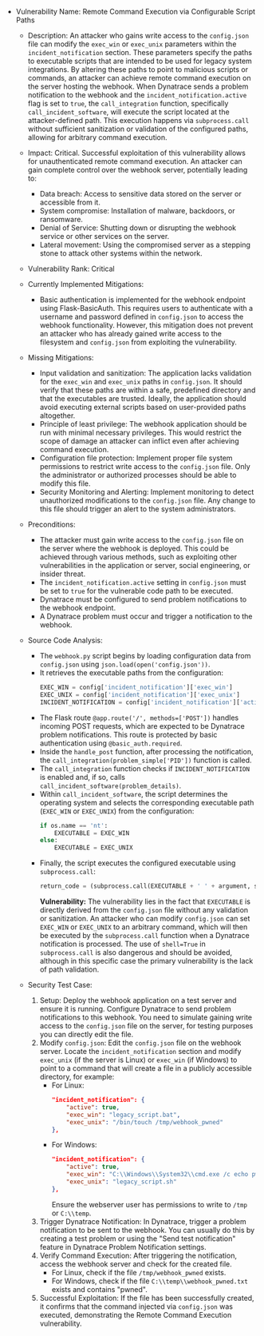 - Vulnerability Name: Remote Command Execution via Configurable Script Paths
  - Description: An attacker who gains write access to the `config.json` file can modify the `exec_win` or `exec_unix` parameters within the `incident_notification` section. These parameters specify the paths to executable scripts that are intended to be used for legacy system integrations. By altering these paths to point to malicious scripts or commands, an attacker can achieve remote command execution on the server hosting the webhook. When Dynatrace sends a problem notification to the webhook and the `incident_notification.active` flag is set to `true`, the `call_integration` function, specifically `call_incident_software`, will execute the script located at the attacker-defined path. This execution happens via `subprocess.call` without sufficient sanitization or validation of the configured paths, allowing for arbitrary command execution.
  - Impact: Critical. Successful exploitation of this vulnerability allows for unauthenticated remote command execution. An attacker can gain complete control over the webhook server, potentially leading to:
    - Data breach: Access to sensitive data stored on the server or accessible from it.
    - System compromise: Installation of malware, backdoors, or ransomware.
    - Denial of Service: Shutting down or disrupting the webhook service or other services on the server.
    - Lateral movement: Using the compromised server as a stepping stone to attack other systems within the network.
  - Vulnerability Rank: Critical
  - Currently Implemented Mitigations:
    - Basic authentication is implemented for the webhook endpoint using Flask-BasicAuth. This requires users to authenticate with a username and password defined in `config.json` to access the webhook functionality. However, this mitigation does not prevent an attacker who has already gained write access to the filesystem and `config.json` from exploiting the vulnerability.
  - Missing Mitigations:
    - Input validation and sanitization: The application lacks validation for the `exec_win` and `exec_unix` paths in `config.json`. It should verify that these paths are within a safe, predefined directory and that the executables are trusted. Ideally, the application should avoid executing external scripts based on user-provided paths altogether.
    - Principle of least privilege: The webhook application should be run with minimal necessary privileges. This would restrict the scope of damage an attacker can inflict even after achieving command execution.
    - Configuration file protection: Implement proper file system permissions to restrict write access to the `config.json` file. Only the administrator or authorized processes should be able to modify this file.
    - Security Monitoring and Alerting: Implement monitoring to detect unauthorized modifications to the `config.json` file. Any change to this file should trigger an alert to the system administrators.
  - Preconditions:
    - The attacker must gain write access to the `config.json` file on the server where the webhook is deployed. This could be achieved through various methods, such as exploiting other vulnerabilities in the application or server, social engineering, or insider threat.
    - The `incident_notification.active` setting in `config.json` must be set to `true` for the vulnerable code path to be executed.
    - Dynatrace must be configured to send problem notifications to the webhook endpoint.
    - A Dynatrace problem must occur and trigger a notification to the webhook.
  - Source Code Analysis:
    - The `webhook.py` script begins by loading configuration data from `config.json` using `json.load(open('config.json'))`.
    - It retrieves the executable paths from the configuration:
      ```python
      EXEC_WIN = config['incident_notification']['exec_win']
      EXEC_UNIX = config['incident_notification']['exec_unix']
      INCIDENT_NOTIFICATION = config['incident_notification']['active']
      ```
    - The Flask route `@app.route('/', methods=['POST'])` handles incoming POST requests, which are expected to be Dynatrace problem notifications. This route is protected by basic authentication using `@basic_auth.required`.
    - Inside the `handle_post` function, after processing the notification, the `call_integration(problem_simple['PID'])` function is called.
    - The `call_integration` function checks if `INCIDENT_NOTIFICATION` is enabled and, if so, calls `call_incident_software(problem_details)`.
    - Within `call_incident_software`, the script determines the operating system and selects the corresponding executable path (`EXEC_WIN` or `EXEC_UNIX`) from the configuration:
      ```python
      if os.name == 'nt':
          EXECUTABLE = EXEC_WIN
      else:
          EXECUTABLE = EXEC_UNIX
      ```
    - Finally, the script executes the configured executable using `subprocess.call`:
      ```python
      return_code = (subprocess.call(EXECUTABLE + ' ' + argument, shell=True))
      ```
      **Vulnerability:** The vulnerability lies in the fact that `EXECUTABLE` is directly derived from the `config.json` file without any validation or sanitization. An attacker who can modify `config.json` can set `EXEC_WIN` or `EXEC_UNIX` to an arbitrary command, which will then be executed by the `subprocess.call` function when a Dynatrace notification is processed. The use of `shell=True` in `subprocess.call` is also dangerous and should be avoided, although in this specific case the primary vulnerability is the lack of path validation.

  - Security Test Case:
    1. Setup: Deploy the webhook application on a test server and ensure it is running. Configure Dynatrace to send problem notifications to this webhook. You need to simulate gaining write access to the `config.json` file on the server, for testing purposes you can directly edit the file.
    2. Modify `config.json`: Edit the `config.json` file on the webhook server. Locate the `incident_notification` section and modify `exec_unix` (if the server is Linux) or `exec_win` (if Windows) to point to a command that will create a file in a publicly accessible directory, for example:
       - For Linux:
         ```json
         "incident_notification": {
             "active": true,
             "exec_win": "legacy_script.bat",
             "exec_unix": "/bin/touch /tmp/webhook_pwned"
         },
         ```
       - For Windows:
         ```json
         "incident_notification": {
             "active": true,
             "exec_win": "C:\\Windows\\System32\\cmd.exe /c echo pwned > C:\\temp\\webhook_pwned.txt",
             "exec_unix": "legacy_script.sh"
         },
         ```
         Ensure the webserver user has permissions to write to `/tmp` or `C:\\temp`.
    3. Trigger Dynatrace Notification: In Dynatrace, trigger a problem notification to be sent to the webhook. You can usually do this by creating a test problem or using the "Send test notification" feature in Dynatrace Problem Notification settings.
    4. Verify Command Execution: After triggering the notification, access the webhook server and check for the created file.
       - For Linux, check if the file `/tmp/webhook_pwned` exists.
       - For Windows, check if the file `C:\\temp\\webhook_pwned.txt` exists and contains "pwned".
    5. Successful Exploitation: If the file has been successfully created, it confirms that the command injected via `config.json` was executed, demonstrating the Remote Command Execution vulnerability.